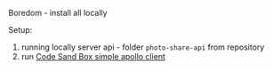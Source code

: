 Boredom - install all locally

Setup:

1. running locally server api - folder  `photo-share-api` from repository
2. run [Code Sand Box simple apollo client](https://codesandbox.io/s/simple-apollo-client-q7ime?fontsize=14) 

